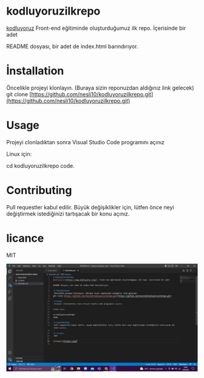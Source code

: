 # kodluyoruzilkrepo
[kodluyoruz](https://www.kodluyoruz.org/)  Front-end eğitiminde oluşturduğumuz ilk repo. İçerisinde bir adet

README dosyası, bir adet de index.html barındırıyor.

 # İnstallation
 Öncelikle projeyi klonlayın. (Buraya sizin reponuzdan aldığınız link gelecek)
git clone [https://github.com/nesli10/kodluyoruzilkrepo.git](https://github.com/nesli10/kodluyoruzilkrepo.git)

 # Usage
 Projeyi clonladıktan sonra Visual Studio Code programını açınız

Linux için:

cd kodluyoruzilkrepo
code.

 # Contributing
 Pull requestler kabul edilir. Büyük değişiklikler için, lütfen önce neyi değiştirmek istediğinizi tartışacak bir konu açınız.

 # licance
 MIT

![Images](Project.png)
